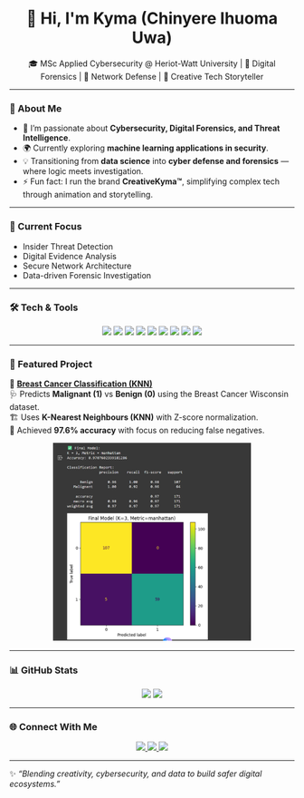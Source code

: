 <!-- PROFILE HEADER -->
<h1 align="center">👋 Hi, I'm Kyma (Chinyere Ihuoma Uwa)</h1>

<p align="center">
🎓 MSc Applied Cybersecurity @ Heriot-Watt University | 🔐 Digital Forensics | 🧠 Network Defense | 🎨 Creative Tech Storyteller
</p>

---

### 🧭 About Me
- 🧩 I’m passionate about **Cybersecurity, Digital Forensics, and Threat Intelligence**.  
- 🌍 Currently exploring **machine learning applications in security**.  
- 💡 Transitioning from **data science** into **cyber defense and forensics** — where logic meets investigation.  
- ⚡ Fun fact: I run the brand **CreativeKyma™**, simplifying complex tech through animation and storytelling.  

---

### 🧠 Current Focus
- Insider Threat Detection  
- Digital Evidence Analysis  
- Secure Network Architecture  
- Data-driven Forensic Investigation  

---

### 🛠️ Tech & Tools

<p align="center">
  <img src="https://img.shields.io/badge/Python-3776AB?style=for-the-badge&logo=python&logoColor=white"/>
  <img src="https://img.shields.io/badge/Scikit--learn-F7931E?style=for-the-badge&logo=scikit-learn&logoColor=white"/>
  <img src="https://img.shields.io/badge/Pandas-150458?style=for-the-badge&logo=pandas&logoColor=white"/>
  <img src="https://img.shields.io/badge/Numpy-013243?style=for-the-badge&logo=numpy&logoColor=white"/>
  <img src="https://img.shields.io/badge/Matplotlib-11557C?style=for-the-badge&logo=plotly&logoColor=white"/>
  <img src="https://img.shields.io/badge/Wireshark-1679A7?style=for-the-badge&logo=wireshark&logoColor=white"/>
  <img src="https://img.shields.io/badge/Autopsy-000000?style=for-the-badge"/>
  <img src="https://img.shields.io/badge/VMware-607078?style=for-the-badge&logo=vmware&logoColor=white"/>
  <img src="https://img.shields.io/badge/GNS3-3584B8?style=for-the-badge&logo=gns3&logoColor=white"/>
</p>

---

### 🚀 Featured Project

📂 **[Breast Cancer Classification (KNN)](https://github.com/ihuomah/breast-cancer-classification-knn)**  
🩺 Predicts **Malignant (1)** vs **Benign (0)** using the Breast Cancer Wisconsin dataset.  
🏗️ Uses **K-Nearest Neighbours (KNN)** with Z-score normalization.  
🎯 Achieved **97.6% accuracy** with focus on reducing false negatives.  

<p align="center">
  <img src="https://github.com/ihuomah/breast-cancer-classification-knn/blob/main/images/confusion_matrixx.png" width="350"/>
</p>

---

### 📊 GitHub Stats

<p align="center">
  <img src="https://github-readme-stats.vercel.app/api?username=ihuomah&show_icons=true&theme=tokyonight" height="150"/>
  <img src="https://github-readme-stats.vercel.app/api/top-langs/?username=ihuomah&layout=compact&theme=tokyonight" height="150"/>
</p>

---

### 🌐 Connect With Me

<p align="center">
  <a href="https://www.linkedin.com/in/chinyere-ihuoma-uwa/">
    <img src="https://img.shields.io/badge/LinkedIn-Chinyere%20Ihuoma%20Uwa-blue?style=for-the-badge&logo=linkedin"/>
  </a>
  <a href="mailto:uwachinyereihuoma@gmail.com">
    <img src="https://img.shields.io/badge/Email-Contact%20Me-red?style=for-the-badge&logo=gmail&logoColor=white"/>
  </a>
  <a href="https://github.com/ihuomah">
    <img src="https://img.shields.io/badge/GitHub-ihuomah-black?style=for-the-badge&logo=github"/>
  </a>
</p>

---

✨ *“Blending creativity, cybersecurity, and data to build safer digital ecosystems.”*

